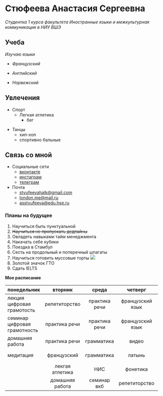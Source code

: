 # Стюфеева Анастасия Сергеевна

*Студентка 1 курса факультета Иностранные языки и межкультурная коммуникация в НИУ ВШЭ*

##  Учеба
_Изучаю языки_
 - *Французский*
 + *Английский* 
 - *Норвежский* 
## Увлечения 
+ Спорт 
  - Легкая атлетика 
    + бег 
- Танцы 
  + хип-хоп 
  - спортивно бальные 
## Связь со мной 
* Социальные сети 	
  + [вконтакте](https://vk.com/sexyunicornn)
  - [инстаграм](https://instagram.com/halkyou)
  + [телеграм](https://t.me/anananastyas)
* Почта 
  + styufeevahalk@gmail.com
  - london.me@mail.ru 
  + asstyufeeva@edu.hse.ru

 ### Планы на будущее 
 1. Научиться быть пунктуальной
 2. ~~Научиться не пропускать дедлайны~~
 3. Овладеть навыками тайм менеджмента 
 4. Накачать себе кубики 
 5. Поездка в Стамбул 
 6. Сесть на продольный и поперечный шпагаты 
 7. Научиться готовить муссовые торты
 ![](https://magistika.com/uploads/files/G4p8bHKuPn8vUo6dgDLEMQ.jpg)
 8. Золотой значок ГТО 
 9. Сдать IELTS 

**Мое расписание**

| понедельник | вторник | среда | четверг | пятница | суббота |воскресенье |
| --- | :---: | :---: | :---: | :---: | :---: | ---: |
| лекция цифровая грамотость | репетиторство | практика речи | французский язык | домашняя работа | домашняя работа | репетиторство |
| семинар цифровая грамотность | практика речи | практика речи | французский язык | лекция вкб | репетиторство | домашняя работа |
| домашняя работа | практика речи | грамматика | видео | легкая атлетика | отдых | репетиторство |
| медитация | французский | грамматика | латынь | отдых | домашняя работа | домашняя работа |
|  | лекгая атлетика | НИС | фонетика |  |  | кино |
|  | домашняя работа | семинар вкб | репетиторство |  |  | медитация |
